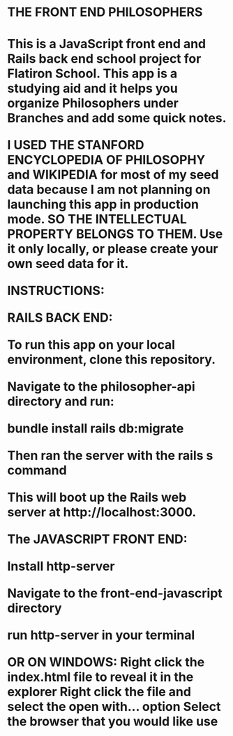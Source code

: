 <h1>THE FRONT END PHILOSOPHERS<h1>

This is a JavaScript front end and Rails back end school project for Flatiron School. This app is a studying aid and it helps you organize Philosophers under Branches and add some quick notes. 

I USED THE STANFORD ENCYCLOPEDIA OF PHILOSOPHY and WIKIPEDIA for most of my seed data because I am not planning on launching this app in production mode. 
SO THE INTELLECTUAL PROPERTY BELONGS TO THEM. 
Use it only locally, or please create your own seed data for it. 

INSTRUCTIONS: 

RAILS BACK END:

To run this app on your local environment, clone this repository.

Navigate to the philosopher-api directory and run:

bundle install
rails db:migrate

Then ran the server with the rails s command

This will boot up the Rails web server at http://localhost:3000.

The JAVASCRIPT FRONT END: 

Install http-server 

Navigate to the front-end-javascript directory

run http-server in your terminal 

OR ON WINDOWS: 
Right click the index.html file to reveal it in the explorer 
Right click the file and select the open with... option 
Select the browser that you would like use